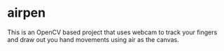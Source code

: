 # airpen
This is an OpenCV based project that uses webcam to track your fingers and draw out you hand movements using air as the canvas.
